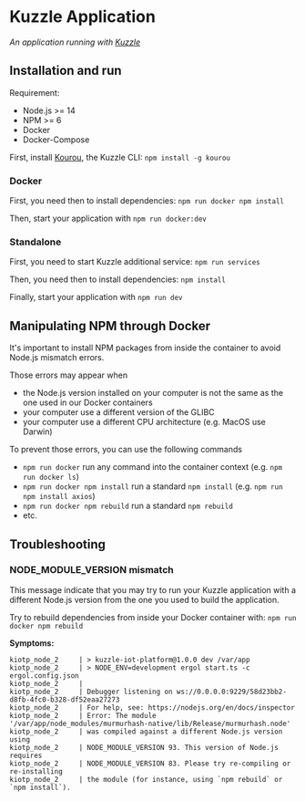# Kuzzle Application

_An application running with [Kuzzle](https://github.com/kuzzleio/kuzzle)_

## Installation and run

Requirement:
 - Node.js >= 14
 - NPM >= 6
 - Docker
 - Docker-Compose

First, install [Kourou](https://github.com/kuzzleio/kourou), the Kuzzle CLI: `npm install -g kourou`

### Docker

First, you need then to install dependencies: `npm run docker npm install`

Then, start your application with `npm run docker:dev`

### Standalone

First, you need to start Kuzzle additional service: `npm run services`

Then, you need then to install dependencies: `npm install`

Finally, start your application with `npm run dev`

## Manipulating NPM through Docker

It's important to install NPM packages from inside the container to avoid Node.js mismatch errors.

Those errors may appear when
 - the Node.js version installed on your computer is not the same as the one used in our Docker containers
 - your computer use a different version of the GLIBC
 - your computer use a different CPU architecture (e.g. MacOS use Darwin)

To prevent those errors, you can use the following commands
 - `npm run docker` run any command into the container context (e.g. `npm run docker ls`)
 - `npm run docker npm install` run a standard `npm install` (e.g. `npm run npm install axios`)
 - `npm run docker npm rebuild` run a standard `npm rebuild`
 - etc.

## Troubleshooting

### NODE_MODULE_VERSION mismatch

This message indicate that you may try to run your Kuzzle application with a different Node.js version from the one you used to build the application.

Try to rebuild dependencies from inside your Docker container with: `npm run docker npm rebuild`

**Symptoms:**
```
kiotp_node_2     | > kuzzle-iot-platform@1.0.0 dev /var/app
kiotp_node_2     | > NODE_ENV=development ergol start.ts -c ergol.config.json
kiotp_node_2     |
kiotp_node_2     | Debugger listening on ws://0.0.0.0:9229/58d23bb2-d8fb-4fc0-b328-df52eaa27273
kiotp_node_2     | For help, see: https://nodejs.org/en/docs/inspector
kiotp_node_2     | Error: The module '/var/app/node_modules/murmurhash-native/lib/Release/murmurhash.node'
kiotp_node_2     | was compiled against a different Node.js version using
kiotp_node_2     | NODE_MODULE_VERSION 93. This version of Node.js requires
kiotp_node_2     | NODE_MODULE_VERSION 83. Please try re-compiling or re-installing
kiotp_node_2     | the module (for instance, using `npm rebuild` or `npm install`).
```
